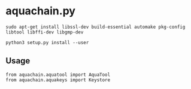 # aquachain.py

```sudo apt-get install libssl-dev build-essential automake pkg-config libtool libffi-dev libgmp-dev```

```python3 setup.py install --user```

## Usage

```
from aquachain.aquatool import AquaTool
from aquachain.aquakeys import Keystore

```
